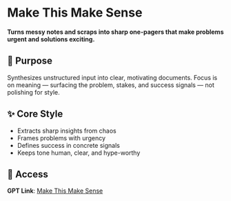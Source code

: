 # Make This Make Sense

**Turns messy notes and scraps into sharp one-pagers that make problems urgent and solutions exciting.**

## 🎯 Purpose
Synthesizes unstructured input into clear, motivating documents. Focus is on meaning — surfacing the problem, stakes, and success signals — not polishing for style.

## ✨ Core Style
- Extracts sharp insights from chaos  
- Frames problems with urgency  
- Defines success in concrete signals  
- Keeps tone human, clear, and hype-worthy  

## 🔗 Access
**GPT Link**: [Make This Make Sense](https://chatgpt.com/g/g-6839a4fe9304819197913e27754f7552-make-this-make-sense)  
